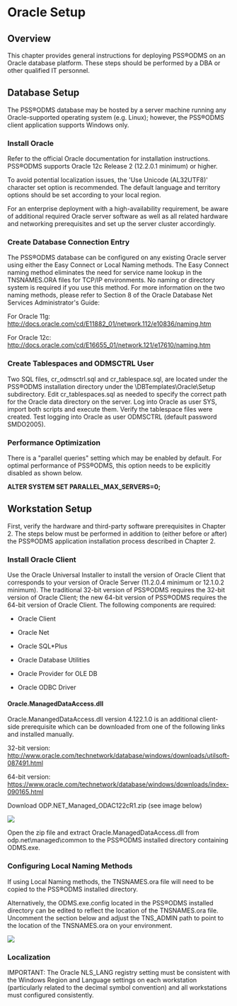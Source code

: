# Oracle Setup

## Overview

This chapter provides general instructions for deploying PSS®ODMS on an
Oracle database platform. These steps should be performed by a DBA or
other qualified IT personnel.

## Database Setup

The PSS®ODMS database may be hosted by a server machine running any
Oracle-supported operating system (e.g. Linux); however, the PSS®ODMS
client application supports Windows only.

### Install Oracle

Refer to the official Oracle documentation for installation
instructions. PSS®ODMS supports Oracle 12c Release 2 (12.2.0.1 minimum)
or higher.

To avoid potential localization issues, the \'Use Unicode (AL32UTF8)\'
character set option is recommended. The default language and territory
options should be set according to your local region.

For an enterprise deployment with a high-availability requirement, be
aware of additional required Oracle server software as well as all
related hardware and networking prerequisites and set up the server
cluster accordingly.

### Create Database Connection Entry

The PSS®ODMS database can be configured on any existing Oracle server
using either the Easy Connect or Local Naming methods. The Easy Connect
naming method eliminates the need for service name lookup in the
TNSNAMES.ORA files for TCP/IP environments. No naming or directory
system is required if you use this method. For more information on the
two naming methods, please refer to Section 8 of the Oracle Database Net
Services Administrator's Guide:

For Oracle 11g:
http://docs.oracle.com/cd/E11882_01/network.112/e10836/naming.htm

For Oracle 12c:
http://docs.oracle.com/cd/E16655_01/network.121/e17610/naming.htm

### Create Tablespaces and ODMSCTRL User

Two SQL files, cr_odmsctrl.sql and cr_tablespace.sql, are located under
the PSS®ODMS installation directory under the
\\DBTemplates\\Oracle\\Setup subdirectory. Edit cr_tablespaces.sql as
needed to specify the correct path for the Oracle data directory on the
server. Log into Oracle as user SYS, import both scripts and execute
them. Verify the tablespace files were created. Test logging into Oracle
as user ODMSCTRL (default password SMDO2005).

### Performance Optimization

There is a "parallel queries" setting which may be enabled by default.
For optimal performance of PSS®ODMS, this option needs to be explicitly
disabled as shown below.

**ALTER SYSTEM SET PARALLEL_MAX_SERVERS=0;**

## Workstation Setup

First, verify the hardware and third-party software prerequisites in
Chapter 2. The steps below must be performed in addition to (either
before or after) the PSS®ODMS application installation process described
in Chapter 2.

### Install Oracle Client

Use the Oracle Universal Installer to install the version of Oracle
Client that corresponds to your version of Oracle Server (11.2.0.4
minimum or 12.1.0.2 minimum). The traditional 32-bit version of PSS®ODMS
requires the 32-bit version of Oracle Client; the new 64-bit version of
PSS®ODMS requires the 64-bit version of Oracle Client. The following
components are required:

-   Oracle Client

-   Oracle Net

-   Oracle SQL\*Plus

-   Oracle Database Utilities

-   Oracle Provider for OLE DB

-   Oracle ODBC Driver

#### Oracle.ManagedDataAccess.dll

Oracle.ManangedDataAccess.dll version 4.122.1.0 is an additional
client-side prerequisite which can be downloaded from one of the
following links and installed manually.

32-bit version:
http://www.oracle.com/technetwork/database/windows/downloads/utilsoft-087491.html

64-bit version:
https://www.oracle.com/technetwork/database/windows/downloads/index-090165.html

Download ODP.NET_Managed_ODAC122cR1.zip (see image below)

![](/images/OracleManageDll.jpg)

Open the zip file and extract Oracle.ManagedDataAccess.dll from
odp.net\\managed\\common to the PSS®ODMS installed directory containing
ODMS.exe.

### Configuring Local Naming Methods

If using Local Naming methods, the TNSNAMES.ora file will need to be
copied to the PSS®ODMS installed directory.

Alternatively, the ODMS.exe.config located in the PSS®ODMS installed
directory can be edited to reflect the location of the TNSNAMES.ora
file. Uncomment the section below and adjust the TNS_ADMIN path to point
to the location of the TNSNAMES.ora on your environment.

![](/images/ODMSConfig2.png)

### Localization

IMPORTANT: The Oracle NLS_LANG registry setting must be consistent with
the Windows Region and Language settings on each workstation
(particularly related to the decimal symbol convention) and all
workstations must configured consistently.
